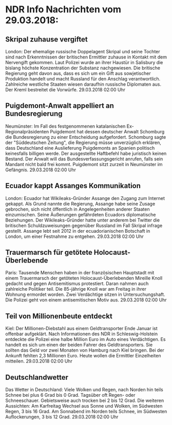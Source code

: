 # NDR Info Nachrichten vom 29.03.2018:


## Skripal zuhause vergiftet
London: Der ehemalige russische Doppelagent Skripal und seine Tochter sind nach Erkenntnissen der britischen Ermittler zuhause in Kontakt mit dem Nervengift gekommen. Laut Polizei wurde an ihrer Haustür in Salisbury die bislang höchste Konzentration der Substanz nachgewiesen. Die britische Regierung geht davon aus, dass es sich um ein Gift aus sowjetischer Produktion handelt und macht Russland für den Anschlag verantwortlich. Zahlreiche westliche Staaten wiesen daraufhin russische Diplomaten aus. Der Kreml bestreitet die Vorwürfe. 29.03.2018 02:00 Uhr 

## Puigdemont-Anwalt appelliert an Bundesregierung
Neumünster: Im Fall des festgenommenen katalanischen Ex-Regionalpräsidenten Puigdemont hat dessen deutscher Anwalt Schomburg die Bundesregierung zu einer Entscheidung aufgefordert. Schomburg sagte der "Süddeutschen Zeitung", die Regierung müsse unverzüglich erklären, dass Deutschland eine Auslieferung Puigdemonts an Spanien politisch keinesfalls billigen werde. Der ausgestellte Haftbefehl habe juristisch keinen Bestand. Der Anwalt will das Bundesverfassungsgericht anrufen, falls sein Mandant nicht bald frei kommt. Puigdemont sitzt zurzeit in Neumünster im Gefängnis. 29.03.2018 02:00 Uhr 

## Ecuador kappt Assanges Kommunikation
London: Ecuador hat Wikileaks-Gründer Assange den Zugang zum Internet gekappt. Als Grund nannte die Regierung, Assange habe seine Zusage gebrochen, sich nicht öffentlich in Angelegenheiten anderer Staaten einzumischen. Seine Äußerungen gefährdeten Ecuadors diplomatische Beziehungen. Der Wikileaks-Gründer hatte unter anderem bei Twitter die britischen Schuldzuweisungen gegenüber Russland im Fall Skripal infrage gestellt. Assange lebt seit 2012 in der ecuadorianischen Botschaft in London, um einer Festnahme zu entgehen. 29.03.2018 02:00 Uhr 

## Trauermarsch für getötete Holocaust-Überlebende
Paris:	Tausende Menschen haben in der französischen Hauptstadt mit einem Trauermarsch der getöteten Holocaust-Überlebenden Mireille Knoll gedacht und gegen Antisemitismus protestiert. Daran nahmen auch zahlreiche Politiker teil. Die 85-jährige Knoll war am Freitag in ihrer Wohnung ermordet worden. Zwei Verdächtige sitzen in Untersuchungshaft. Die Polizei geht von einem antisemitischen Motiv aus. 29.03.2018 02:00 Uhr 

## Teil von Millionenbeute entdeckt
Kiel: Der Millionen-Diebstahl aus einem Geldtransporter Ende Januar ist offenbar aufgeklärt. Nach Informationen des NDR in Schleswig-Holstein entdeckte die Polizei eine halbe Million Euro im Auto eines Verdächtigen. Es handelt es sich um einen der beiden Fahrer des Geldtransporters. Sie sollten das Geld vor zwei Monaten von Hamburg nach Kiel bringen. Bei der Ankunft fehlten 2,3 Millionen Euro. Heute wollen die Ermittler Einzelheiten mitteilen. 29.03.2018 02:00 Uhr 

## Deutschlandwetter
Das Wetter in Deutschland: Viele Wolken und Regen, nach Norden hin teils Schnee bei plus 6 Grad bis 0 Grad. Tagsüber oft Regen- oder Schneeschauer. Gebietsweise auch trocken bei 2 bis 12 Grad. Die weiteren Aussichten: Am Karfreitag Wechsel aus Sonne und Wolken, im Südwesten Regen, 3 bis 16 Grad. Am Sonnabend im Norden teils Schnee, im Südwesten Auflockerungen, 3 bis 12 Grad. 29.03.2018 02:00 Uhr 
